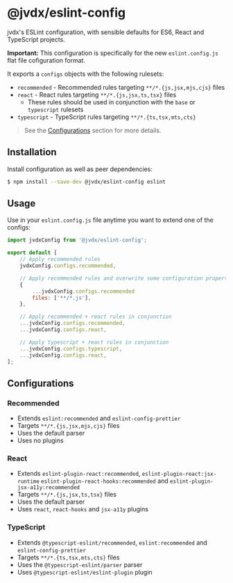# @jvdx/eslint-config

jvdx's ESLint configuration, with sensible defaults for ES6, React and
TypeScript projects.

**Important:** This configuration is specifically for the new
`eslint.config.js` flat file cofiguration format.

It exports a `configs` objects with the following rulesets:

- `recommended` - Recommended rules targeting `**/*.{js,jsx,mjs,cjs}` files
- `react` - React rules targeting `**/*.{js,jsx,ts,tsx}` files
  - These rules should be used in conjunction with the `base` or `typescript`
    rulesets
- `typescript` - TypeScript rules targeting `**/*.{ts,tsx,mts,cts}`

> See the [Configurations](#configurations) section for more details.

## Installation

Install configuration as well as peer dependencies:

```bash
$ npm install --save-dev @jvdx/eslint-config eslint
```

## Usage

Use in your `eslint.config.js` file anytime you want to extend one of
the configs:

```js
import jvdxConfig from '@jvdx/eslint-config';

export default [
	// Apply recommended rules
	jvdxConfig.configs.recommended,

	// Apply recommended rules and overwrite some configuration properties
	{
		...jvdxConfig.configs.recommended
		files: ['**/*.js'],
	},

	// Apply recommended + react rules in conjunction
	...jvdxConfig.configs.recommended,
	...jvdxConfig.configs.react,

	// Apply typescript + react rules in conjunction
	...jvdxConfig.configs.typescript,
	...jvdxConfig.configs.react,
];
```

## Configurations

### Recommended

- Extends `eslint:recommended` and `eslint-config-prettier`
- Targets `**/*.{js,jsx,mjs,cjs}` files
- Uses the default parser
- Uses no plugins

### React

- Extends `eslint-plugin-react:recommended`, `eslint-plugin-react:jsx-runtime`
  `eslint-plugin-react-hooks:recommended` and `eslint-plugin-jsx-a11y:recommended`
- Targets `**/*.{js,jsx,ts,tsx}` files
- Uses the default parser
- Uses `react`, `react-hooks` and `jsx-a11y` plugins

### TypeScript

- Extends `@typescript-eslint/recommended`, `eslint:recommended` and
	`eslint-config-prettier`
- Targets `**/*.{ts,tsx,mts,cts}` files
- Uses the `@typescript-eslint/parser` parser
- Uses `@typescript-eslint/eslint-plugin` plugin